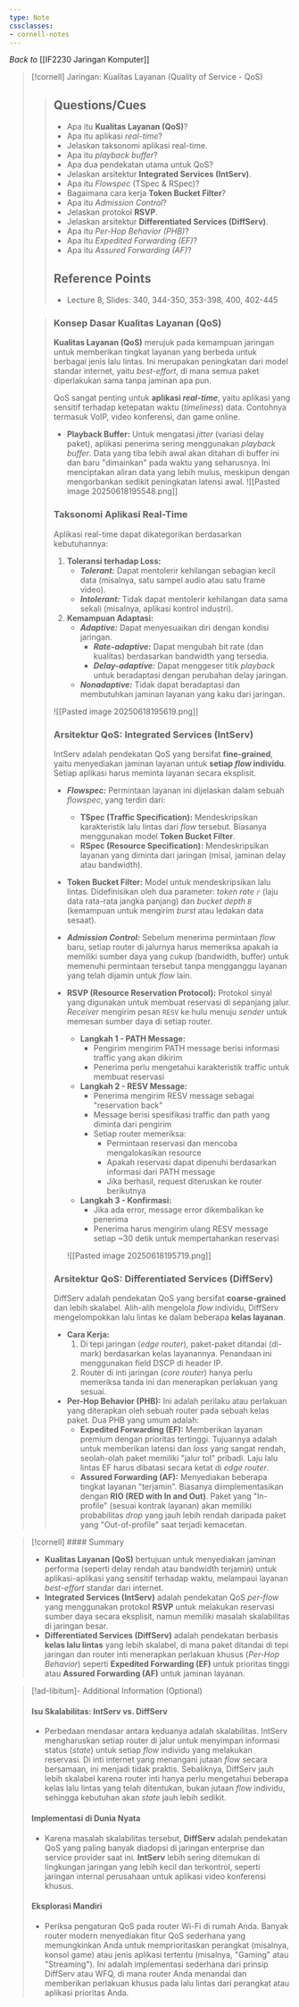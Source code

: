 ```yaml
---
type: Note
cssclasses:
- cornell-notes
---
```


_Back to_ [[IF2230 Jaringan Komputer]]

> [!cornell] Jaringan: Kualitas Layanan (Quality of Service - QoS)
> 
> > ## Questions/Cues
> > 
> > - Apa itu **Kualitas Layanan (QoS)**?
> > - Apa itu aplikasi _real-time_?
> > - Jelaskan taksonomi aplikasi real-time.
> > - Apa itu _playback buffer_?
> > - Apa dua pendekatan utama untuk QoS?
> > - Jelaskan arsitektur **Integrated Services (IntServ)**.
> > - Apa itu _Flowspec_ (TSpec & RSpec)?
> > - Bagaimana cara kerja **Token Bucket Filter**?
> > - Apa itu _Admission Control_?
> > - Jelaskan protokol **RSVP**.
> > - Jelaskan arsitektur **Differentiated Services (DiffServ)**.
> > - Apa itu _Per-Hop Behavior (PHB)_?
> > - Apa itu _Expedited Forwarding (EF)_?
> > - Apa itu _Assured Forwarding (AF)_?
> > 
> > ## Reference Points
> > 
> > - Lecture 8, Slides: 340, 344-350, 353-398, 400, 402-445
> 
> > ### Konsep Dasar Kualitas Layanan (QoS)
> > 
> > **Kualitas Layanan (QoS)** merujuk pada kemampuan jaringan untuk memberikan tingkat layanan yang berbeda untuk berbagai jenis lalu lintas. Ini merupakan peningkatan dari model standar internet, yaitu _best-effort_, di mana semua paket diperlakukan sama tanpa jaminan apa pun.
> > 
> > QoS sangat penting untuk **aplikasi _real-time_**, yaitu aplikasi yang sensitif terhadap ketepatan waktu (_timeliness_) data. Contohnya termasuk VoIP, video konferensi, dan game online.
> > 
> > - **Playback Buffer:** Untuk mengatasi _jitter_ (variasi delay paket), aplikasi penerima sering menggunakan _playback buffer_. Data yang tiba lebih awal akan ditahan di buffer ini dan baru "dimainkan" pada waktu yang seharusnya. Ini menciptakan aliran data yang lebih mulus, meskipun dengan mengorbankan sedikit peningkatan latensi awal.
> > ![[Pasted image 20250618195548.png]]
> > 
> > ### Taksonomi Aplikasi Real-Time
> > 
> > Aplikasi real-time dapat dikategorikan berdasarkan kebutuhannya:
> > 
> > 1. **Toleransi terhadap Loss:**
> >     - _**Tolerant:**_ Dapat mentolerir kehilangan sebagian kecil data (misalnya, satu sampel audio atau satu frame video).
> >     - _**Intolerant:**_ Tidak dapat mentolerir kehilangan data sama sekali (misalnya, aplikasi kontrol industri).
> > 2. **Kemampuan Adaptasi:**
> >     - _**Adaptive:**_ Dapat menyesuaikan diri dengan kondisi jaringan.
> >         - _**Rate-adaptive:**_ Dapat mengubah bit rate (dan kualitas) berdasarkan bandwidth yang tersedia.
> >         - _**Delay-adaptive:**_ Dapat menggeser titik _playback_ untuk beradaptasi dengan perubahan delay jaringan.
> >     - _**Nonadaptive:**_ Tidak dapat beradaptasi dan membutuhkan jaminan layanan yang kaku dari jaringan.
> > 
> > ![[Pasted image 20250618195619.png]]
> > 
> > ### Arsitektur QoS: Integrated Services (IntServ)
> > 
> > IntServ adalah pendekatan QoS yang bersifat **fine-grained**, yaitu menyediakan jaminan layanan untuk **setiap _flow_ individu**. Setiap aplikasi harus meminta layanan secara eksplisit.
> > 
> > - _**Flowspec:**_ Permintaan layanan ini dijelaskan dalam sebuah _flowspec_, yang terdiri dari:
> >     - **TSpec (Traffic Specification):** Mendeskripsikan karakteristik lalu lintas dari _flow_ tersebut. Biasanya menggunakan model **Token Bucket Filter**.
> >     - **RSpec (Resource Specification):** Mendeskripsikan layanan yang diminta dari jaringan (misal, jaminan delay atau bandwidth).
> > - **Token Bucket Filter:** Model untuk mendeskripsikan lalu lintas. Didefinisikan oleh dua parameter: _token rate `r`_ (laju data rata-rata jangka panjang) dan _bucket depth `B`_ (kemampuan untuk mengirim _burst_ atau ledakan data sesaat).
> > - _**Admission Control:**_ Sebelum menerima permintaan _flow_ baru, setiap router di jalurnya harus memeriksa apakah ia memiliki sumber daya yang cukup (bandwidth, buffer) untuk memenuhi permintaan tersebut tanpa mengganggu layanan yang telah dijamin untuk _flow_ lain.
> > - **RSVP (Resource Reservation Protocol):** Protokol sinyal yang digunakan untuk membuat reservasi di sepanjang jalur. _Receiver_ mengirim pesan `RESV` ke hulu menuju _sender_ untuk memesan sumber daya di setiap router.
> > 	- **Langkah 1 - PATH Message:**
> > 		- Pengirim mengirim PATH message berisi informasi traffic yang akan dikirim
> > 		- Penerima perlu mengetahui karakteristik traffic untuk membuat reservasi
> > 	- **Langkah 2 - RESV Message:**
> > 		- Penerima mengirim RESV message sebagai "reservation back"
> > 		- Message berisi spesifikasi traffic dan path yang diminta dari pengirim
> > 		- Setiap router memeriksa:
> > 			- Permintaan reservasi dan mencoba mengalokasikan resource
> > 			- Apakah reservasi dapat dipenuhi berdasarkan informasi dari PATH message
> > 			- Jika berhasil, request diteruskan ke router berikutnya
> > 	- **Langkah 3 - Konfirmasi:**
> > 		- Jika ada error, message error dikembalikan ke penerima
> > 		- Penerima harus mengirim ulang RESV message setiap ~30 detik untuk mempertahankan reservasi
> > 		
> > 	 ![[Pasted image 20250618195719.png]]
> > 
> > ### Arsitektur QoS: Differentiated Services (DiffServ)
> > 
> > DiffServ adalah pendekatan QoS yang bersifat **coarse-grained** dan lebih skalabel. Alih-alih mengelola _flow_ individu, DiffServ mengelompokkan lalu lintas ke dalam beberapa **kelas layanan**.
> > 
> > - **Cara Kerja:**
> >     1. Di tepi jaringan (_edge router_), paket-paket ditandai (di-mark) berdasarkan kelas layanannya. Penandaan ini menggunakan field DSCP di header IP.
> >     2. Router di inti jaringan (_core router_) hanya perlu memeriksa tanda ini dan menerapkan perlakuan yang sesuai.
> > - **Per-Hop Behavior (PHB):** Ini adalah perilaku atau perlakuan yang diterapkan oleh sebuah router pada sebuah kelas paket. Dua PHB yang umum adalah:
> >     - **Expedited Forwarding (EF):** Memberikan layanan premium dengan prioritas tertinggi. Tujuannya adalah untuk memberikan latensi dan _loss_ yang sangat rendah, seolah-olah paket memiliki "jalur tol" pribadi. Laju lalu lintas EF harus dibatasi secara ketat di _edge router_.
> >     - **Assured Forwarding (AF):** Menyediakan beberapa tingkat layanan "terjamin". Biasanya diimplementasikan dengan **RIO (RED with In and Out)**. Paket yang "In-profile" (sesuai kontrak layanan) akan memiliki probabilitas _drop_ yang jauh lebih rendah daripada paket yang "Out-of-profile" saat terjadi kemacetan.

> [!cornell] #### Summary
> 
> - **Kualitas Layanan (QoS)** bertujuan untuk menyediakan jaminan performa (seperti delay rendah atau bandwidth terjamin) untuk aplikasi-aplikasi yang sensitif terhadap waktu, melampaui layanan _best-effort_ standar dari internet.
> - **Integrated Services (IntServ)** adalah pendekatan QoS _per-flow_ yang menggunakan protokol **RSVP** untuk melakukan reservasi sumber daya secara eksplisit, namun memiliki masalah skalabilitas di jaringan besar.
> - **Differentiated Services (DiffServ)** adalah pendekatan berbasis **kelas lalu lintas** yang lebih skalabel, di mana paket ditandai di tepi jaringan dan router inti menerapkan perlakuan khusus (_Per-Hop Behavior_) seperti **Expedited Forwarding (EF)** untuk prioritas tinggi atau **Assured Forwarding (AF)** untuk jaminan layanan.

> [!ad-libitum]- Additional Information (Optional)
> 
> #### Isu Skalabilitas: IntServ vs. DiffServ
> 
> - Perbedaan mendasar antara keduanya adalah skalabilitas. IntServ mengharuskan setiap router di jalur untuk menyimpan informasi status (_state_) untuk setiap _flow_ individu yang melakukan reservasi. Di inti internet yang menangani jutaan _flow_ secara bersamaan, ini menjadi tidak praktis. Sebaliknya, DiffServ jauh lebih skalabel karena router inti hanya perlu mengetahui beberapa kelas lalu lintas yang telah ditentukan, bukan jutaan _flow_ individu, sehingga kebutuhan akan _state_ jauh lebih sedikit.
> 
> #### Implementasi di Dunia Nyata
> 
> - Karena masalah skalabilitas tersebut, **DiffServ** adalah pendekatan QoS yang paling banyak diadopsi di jaringan enterprise dan service provider saat ini. **IntServ** lebih sering ditemukan di lingkungan jaringan yang lebih kecil dan terkontrol, seperti jaringan internal perusahaan untuk aplikasi video konferensi khusus.
> 
> #### Eksplorasi Mandiri
> 
> - Periksa pengaturan QoS pada router Wi-Fi di rumah Anda. Banyak router modern menyediakan fitur QoS sederhana yang memungkinkan Anda untuk memprioritaskan perangkat (misalnya, konsol game) atau jenis aplikasi tertentu (misalnya, "Gaming" atau "Streaming"). Ini adalah implementasi sederhana dari prinsip DiffServ atau WFQ, di mana router Anda menandai dan memberikan perlakuan khusus pada lalu lintas dari perangkat atau aplikasi prioritas Anda.